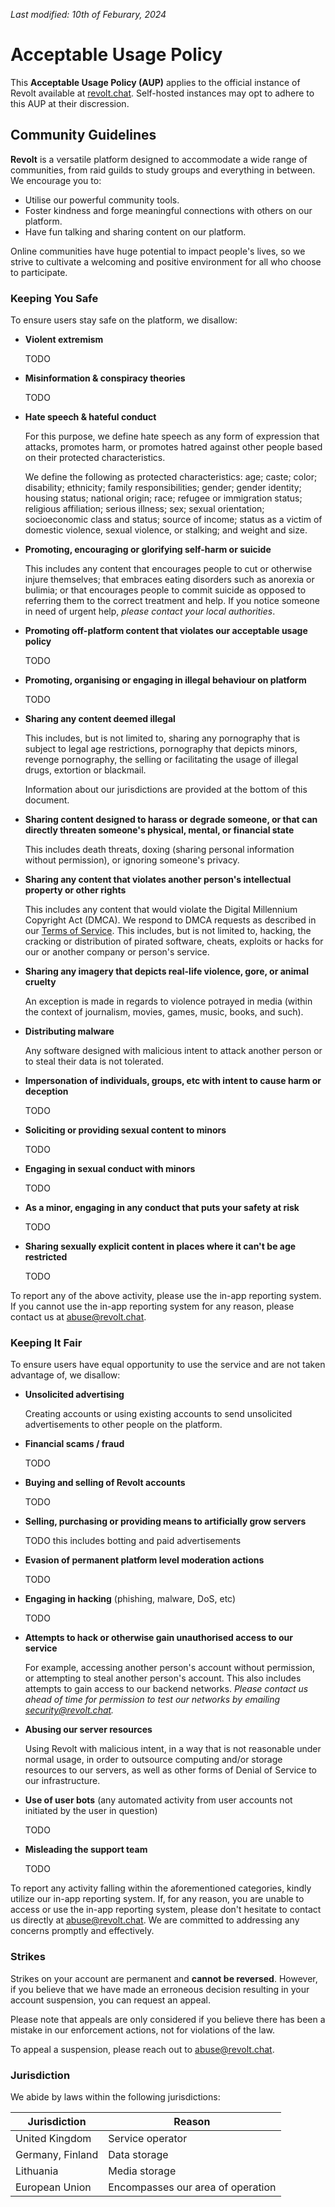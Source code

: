 _Last modified: 10th of Feburary, 2024_

# Acceptable Usage Policy

This **Acceptable Usage Policy (AUP)** applies to the official instance of Revolt available at [revolt.chat](http://revolt.chat). Self-hosted instances may opt to adhere to this AUP at their discression.

## Community Guidelines

**Revolt** is a versatile platform designed to accommodate a wide range of communities, from raid guilds to study groups and everything in between. We encourage you to:

- Utilise our powerful community tools.
- Foster kindness and forge meaningful connections with others on our platform.
- Have fun talking and sharing content on our platform.

Online communities have huge potential to impact people's lives, so we strive to cultivate a welcoming and positive environment for all who choose to participate.

### Keeping You Safe

To ensure users stay safe on the platform, we disallow:

- **Violent extremism**

  TODO

- **Misinformation & conspiracy theories**

  TODO

- **Hate speech & hateful conduct**

  For this purpose, we define hate speech as any form of expression that attacks, promotes harm, or promotes hatred against other people based on their protected characteristics.

  We define the following as protected characteristics: age; caste; color; disability; ethnicity; family responsibilities; gender; gender identity; housing status; national origin; race; refugee or immigration status; religious affiliation; serious illness; sex; sexual orientation; socioeconomic class and status; source of income; status as a victim of domestic violence, sexual violence, or stalking; and weight and size.

- **Promoting, encouraging or glorifying self-harm or suicide**

  This includes any content that encourages people to cut or otherwise injure themselves; that embraces eating disorders such as anorexia or bulimia; or that encourages people to commit suicide as opposed to referring them to the correct treatment and help. If you notice someone in need of urgent help, _please contact your local authorities_.

- **Promoting off-platform content that violates our acceptable usage policy**

  TODO

- **Promoting, organising or engaging in illegal behaviour on platform**

  TODO

- **Sharing any content deemed illegal**

  This includes, but is not limited to, sharing any pornography that is subject to legal age restrictions, pornography that depicts minors, revenge pornography, the selling or facilitating the usage of illegal drugs, extortion or blackmail.

  Information about our jurisdictions are provided at the bottom of this document.

- **Sharing content designed to harass or degrade someone, or that can directly threaten someone's physical, mental, or financial state**

  This includes death threats, doxing (sharing personal information without permission), or ignoring someone's privacy.

- **Sharing any content that violates another person's intellectual property or other rights**

  This includes any content that would violate the Digital Millennium Copyright Act (DMCA). We respond to DMCA requests as described in our [Terms of Service](https://revolt.chat/terms). This includes, but is not limited to, hacking, the cracking or distribution of pirated software, cheats, exploits or hacks for our or another company or person's service.

- **Sharing any imagery that depicts real-life violence, gore, or animal cruelty**

  An exception is made in regards to violence potrayed in media (within the context of journalism, movies, games, music, books, and such).

- **Distributing malware**

  Any software designed with malicious intent to attack another person or to steal their data is not tolerated.

- **Impersonation of individuals, groups, etc with intent to cause harm or deception**

  TODO

- **Soliciting or providing sexual content to minors**

  TODO

- **Engaging in sexual conduct with minors**

  TODO

- **As a minor, engaging in any conduct that puts your safety at risk**

  TODO

- **Sharing sexually explicit content in places where it can't be age restricted**

  TODO

To report any of the above activity, please use the in-app reporting system. If you cannot use the in-app reporting system for any reason, please contact us at [abuse@revolt.chat](mailto:abuse@revolt.chat).

### Keeping It Fair

To ensure users have equal opportunity to use the service and are not taken advantage of, we disallow:

- **Unsolicited advertising**

  Creating accounts or using existing accounts to send unsolicited advertisements to other people on the platform.

- **Financial scams / fraud**

  TODO

- **Buying and selling of Revolt accounts**

  TODO

- **Selling, purchasing or providing means to artificially grow servers**

  TODO
  this includes botting and paid advertisements

- **Evasion of permanent platform level moderation actions**

  TODO

- **Engaging in hacking** (phishing, malware, DoS, etc)

  TODO

- **Attempts to hack or otherwise gain unauthorised access to our service**

  For example, accessing another person's account without permission, or attempting to steal another person's account. This also includes attempts to gain access to our backend networks. _Please contact us ahead of time for permission to test our networks by emailing [security@revolt.chat](mailto:security@revolt.chat)._

- **Abusing our server resources**

  Using Revolt with malicious intent, in a way that is not reasonable under normal usage, in order to outsource computing and/or storage resources to our servers, as well as other forms of Denial of Service to our infrastructure.

- **Use of user bots** (any automated activity from user accounts not initiated by the user in question)

  TODO

- **Misleading the support team**

  TODO

To report any activity falling within the aforementioned categories, kindly utilize our in-app reporting system. If, for any reason, you are unable to access or use the in-app reporting system, please don't hesitate to contact us directly at [abuse@revolt.chat](mailto:abuse@revolt.chat). We are committed to addressing any concerns promptly and effectively.

### Strikes

Strikes on your account are permanent and **cannot be reversed**. However, if you believe that we have made an erroneous decision resulting in your account suspension, you can request an appeal.

Please note that appeals are only considered if you believe there has been a mistake in our enforcement actions, not for violations of the law.

To appeal a suspension, please reach out to [abuse@revolt.chat](mailto:abuse@revolt.chat).

### Jurisdiction

We abide by laws within the following jurisdictions:

| Jurisdiction     | Reason                            |
| ---------------- | --------------------------------- |
| United Kingdom   | Service operator                  |
| Germany, Finland | Data storage                      |
| Lithuania        | Media storage                     |
| European Union   | Encompasses our area of operation |
